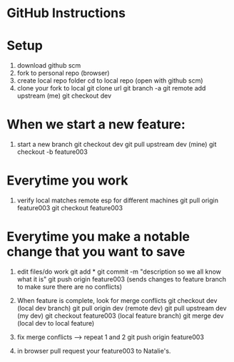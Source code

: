 # GitHub Instructions


# Setup

1. download github scm
2. fork to personal repo (browser)
3. create local repo folder
	cd to local repo (open with github scm)
4. clone your fork to local 
	git clone url
	git branch -a
	git remote add upstream (me)
	git checkout dev


# When we start a new feature:

1. start a new branch
	git checkout dev
	git pull upstream dev (mine)
	git checkout -b feature003


# Everytime you work

1. verify local matches remote esp for different machines
	git pull origin feature003
	git checkout feature003


# Everytime you make a notable change that you want to save

1. edit files/do work
	git add *
	git commit -m "description so we all know what it is"
	git push origin feature003 (sends changes to feature branch to make sure there are no conflicts)

2. When feature is complete, look for merge conflicts
	git checkout dev (local dev branch)
	git pull origin dev (remote dev)
	git pull upstream dev (my dev)
	git checkout feature003 (local feature branch)
	git merge dev (local dev to local feature)

3. fix merge conflicts --> repeat 1 and 2
	git push origin feature003

4. in browser
	pull request your feature003 to Natalie's.


